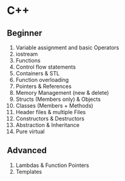 # C++

## Beginner

1) Variable assignment and basic Operators
3) iostream
3) Functions
4) Control flow statements
5) Containers & STL
6) Function overloading
7) Pointers & References
8) Memory Management (new & delete)
9) Structs (Members only) & Objects
10) Classes (Members + Methods)
11) Header files & multiple Files
12) Constructors & Destructors
13) Abstraction & Inheritance
14) Pure virtual

## Advanced

1) Lambdas & Function Pointers
2) Templates